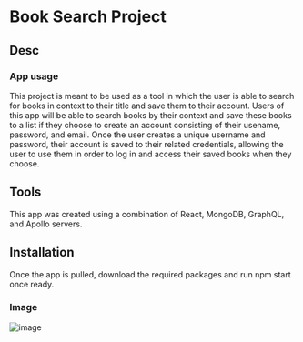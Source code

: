 # Book Search Project

## Desc

### App usage

This project is meant to be used as a tool in which the user is able to search for books in context to their title and save them to their account. Users of this app will be able to search books by their context and save these books to a list if they choose to create an account consisting of their usename, password, and email. Once the user creates a unique username and password, their account is saved to their related credentials, allowing the user to use them in order to log in and access their saved books when they choose.

## Tools

This app was created using a combination of React, MongoDB, GraphQL, and Apollo servers.

## Installation

Once the app is pulled, download the required packages and run npm start once ready.

### Image
![image](https://user-images.githubusercontent.com/78232183/130132080-5e15a31c-0ba6-42ac-b80f-916805877941.png)


